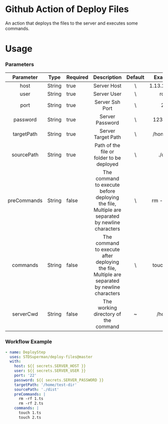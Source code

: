 # Github Action of Deploy Files

An action that deploys the files to the server and executes some commands.

# Usage

### Parameters


|  Parameter  |  Type  | Required |                         Description                          | Default |   Example   |
| :---------: | :----: | -------- | :----------------------------------------------------------: | :-----: | :---------: |
|    host     | String | true     |                         Server Host                          |    \    | 1.13.23.242 |
|    user     | String | true     |                         Server User                          |    \    |    root     |
|    port     | String | true     |                       Server Ssh Port                        |    \    |     22      |
|  password   | String | true     |                       Server Password                        |    \    |   1234567   |
| targetPath  | String | true     |                      Server Target Path                      |    \    |  /home/dir  |
| sourcePath  | String | true     |          Path of the file or folder to be deployed           |    \    |   ./dist    |
| preCommands | String | false    | The command to execute before deploying the file, Multiple are separated by newline characters |    \    | rm -rf 1.ts |
|  commands   | String | false    | The command to execute after deploying the file, Multiple are separated by newline characters |    \    | touch 1.ts  |
|  serverCwd  | String | false    |             The working directory of the command             |    ~    |    /home    |



### Workflow Example

```yml
- name: DeployStep
  uses: STDSuperman/deploy-files@master
  with:
    host: ${{ secrets.SERVER_HOST }}
    user: ${{ secrets.SERVER_USER }}
    port: '22'
    password: ${{ secrets.SERVER_PASSWORD }}
    targetPath: '/home/test-dir'
    sourcePath: './dist'
    preCommands: |
      rm -rf 1.ts
      rm -rf 2.ts
    commands: |
      touch 1.ts
      touch 2.ts
```

